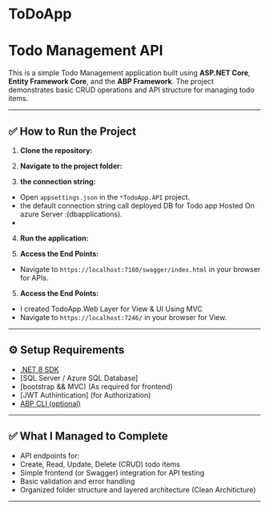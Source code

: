 # ToDoApp
# Todo Management API

This is a simple Todo Management application built using **ASP.NET Core**, **Entity Framework Core**, and the **ABP Framework**. The project demonstrates basic CRUD operations and API structure for managing todo items.

---

## ✅ How to Run the Project

1. **Clone the repository:**

2. **Navigate to the project folder:**

3. **the connection string:**
- Open `appsettings.json` in the `*TodoApp.API` project.
- the default connection string call deployed DB for Todo app Hosted On azure Server :(dbapplications).
- 
4. **Run the application:**
  
5. **Access the End Points:**
- Navigate to `https://localhost:7160/swagger/index.html` in your browser for APIs.
5. **Access the End Points:**
- I created TodoApp.Web Layer for View & UI Using MVC 
- Navigate to `https://localhost:7246/` in your browser for View.

---

## ⚙️ Setup Requirements

- [.NET 8 SDK](https://dotnet.microsoft.com/download)
- [SQL Server / Azure SQL Database]
- [bootstrap && MVC) (As required for frontend)
- [JWT Authintication] (for Authorization)
- [ABP CLI (optional)](https://docs.abp.io/en/abp/latest/CLI)

---

## ✅ What I Managed to Complete

- API endpoints for:
- Create, Read, Update, Delete (CRUD) todo items
- Simple frontend (or Swagger) integration for API testing
- Basic validation and error handling
- Organized folder structure and layered architecture (Clean Architicture)

---



